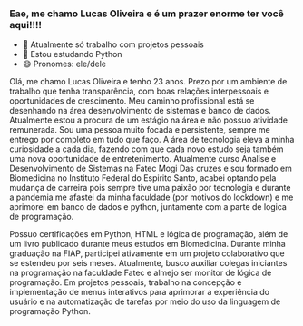 ### Eae, me chamo Lucas Oliveira e é um prazer enorme ter você aqui!!!!

- 🔭 Atualmente só trabalho com projetos pessoais
- 🌱 Estou estudando Python
- 😄 Pronomes: ele/dele

Olá, me chamo Lucas Oliveira e tenho 23 anos. Prezo por um ambiente de trabalho que tenha transparência, com boas relações interpessoais e oportunidades de crescimento. Meu caminho profissional está se desenhando na área  desenvolvimento de sistemas e banco de dados. Atualmente estou a procura de um estágio na área e não possuo atividade remunerada. Sou uma pessoa muito focada e persistente, sempre me entrego por completo em tudo que faço. A área de tecnologia eleva a minha curiosidade a cada dia, fazendo com que cada novo estudo seja também uma nova oportunidade de entretenimento. Atualmente curso Analise e Desenvolvimento de Sistemas na Fatec Mogi Das cruzes e sou formado em Biomedicina no Instituto Federal do Espirito Santo, acabei optando pela mudança de carreira pois sempre tive uma paixão por tecnologia e durante a pandemia me afastei da minha faculdade (por motivos do lockdown) e me aprimorei em banco de dados e python, juntamente com a parte de logica de programação.

Possuo certificações em Python, HTML e lógica de programação, além de um livro publicado durante meus estudos em Biomedicina. Durante minha graduação na FIAP, participei ativamente em um projeto colaborativo que se estendeu por seis meses. Atualmente, busco auxiliar colegas iniciantes na programação na faculdade Fatec e almejo ser monitor de lógica de programação.
Em projetos pessoais, trabalho na concepção e implementação de menus interativos para aprimorar a experiência do usuário e na automatização de tarefas por meio do uso da linguagem de programação Python.




